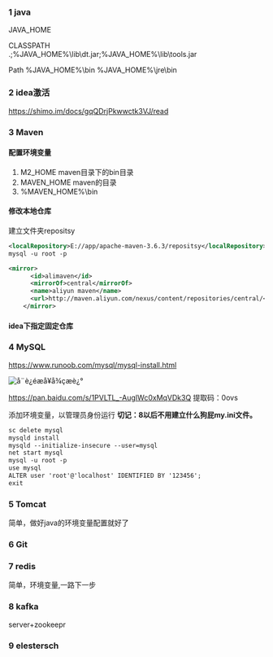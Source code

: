 ### 1 java

JAVA_HOME  

CLASSPATH  
.;%JAVA_HOME%\lib\dt.jar;%JAVA_HOME%\lib\tools.jar

Path
%JAVA_HOME%\bin
%JAVA_HOME%\jre\bin

### 2 idea激活

https://shimo.im/docs/gqQDrjPkwwctk3VJ/read

### 3 Maven

#### 配置环境变量

1. M2_HOME     maven目录下的bin目录
2. MAVEN_HOME  maven的目录
3. %MAVEN_HOME%\bin

#### 修改本地仓库

建立文件夹repositsy

```xml
<localRepository>E://app/apache-maven-3.6.3/repositsy</localRepository>
mysql -u root -p

<mirror>
      <id>alimaven</id>
      <mirrorOf>central</mirrorOf>
      <name>aliyun maven</name>
      <url>http://maven.aliyun.com/nexus/content/repositories/central/</url>
    </mirror>
```

#### idea下指定固定仓库

### 4 MySQL

https://www.runoob.com/mysql/mysql-install.html

![å¨è¿éæå¥å¾çæè¿°](https://img-blog.csdnimg.cn/2019103122095921.png)

https://pan.baidu.com/s/1PVLTL_-AugIWc0xMqVDk3Q  提取码：0ovs

添加环境变量，以管理员身份运行 **切记：8以后不用建立什么狗屁my.ini文件。**

```xml
sc delete mysql
mysqld install
mysqld --initialize-insecure --user=mysql
net start mysql
mysql -u root -p
use mysql
ALTER user 'root'@'localhost' IDENTIFIED BY '123456';
exit
```

### 5 Tomcat

简单，做好java的环境变量配置就好了

### 6 Git



### 7 redis

简单，环境变量,一路下一步

### 8 kafka

server+zookeepr

### 9 elestersch